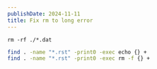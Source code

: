 ```yaml
---
publishDate: 2024-11-11
title: Fix rm to long error
---
```


`rm -rf ./*.dat`

```bash
find . -name "*.rst" -print0 -exec echo {} +
find . -name "*.rst" -print0 -exec rm -f {} +
```
